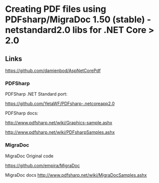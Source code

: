# Creating PDF files using PDFsharp/MigraDoc 1.50 (stable) - netstandard2.0 libs for .NET Core > 2.0

## Links 

https://github.com/damienbod/AspNetCorePdf

### PDFSharp

PDFSharp .NET Standard port:

https://github.com/YetaWF/PDFsharp-.netcoreapp2.0

PDFSharp docs:

http://www.pdfsharp.net/wiki/Graphics-sample.ashx

http://www.pdfsharp.net/wiki/PDFsharpSamples.ashx

### MigraDoc

MigraDoc Original code

https://github.com/empira/MigraDoc

MigraDoc docs 
http://www.pdfsharp.net/wiki/MigraDocSamples.ashx
